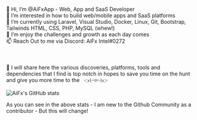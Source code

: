 👋 Hi, I’m @AiFxApp - Web, App and SaaS Developer<br>
👀 I’m interested in how to build web/mobile apps and SaaS platforms<br>
🌱 I’m currently using Laravel, Visual Studio, Docker, Linux, Git, Bootstrap, Tailwinds HTML, CSS, PHP, MySQL (whew!)<br>
💞️ I’m enjoy the challenges and growth as each day comes<br>
📫 Reach Out to me via Discord: AiFx Intel#0272<br> 
<br><br>

🤖 I will share here the various discoveries, platforms, tools and dependencies that I find is top notch in hopes to save you time on the hunt and give you more time to the <code> 👈(⌒▽⌒)👉 </code>


![AiFx's GitHub stats](https://github-readme-stats.vercel.app/api?username=AiFxApp&show_icons=true&theme=tokyonight)
<br>
<!--[![Top Langs](https://github-readme-stats.vercel.app/api/top-langs/?username=AiFxApp&layout=compact)](https://github.com/AiFxApp/github-readme-stats)-->
As you can see in the above stats - I am new to the Github Community as a contributor - But this will change! 
